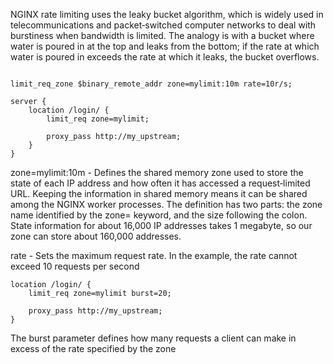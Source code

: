 NGINX rate limiting uses the leaky bucket algorithm, which is widely used in telecommunications and packet‑switched computer networks to deal with burstiness when bandwidth is limited. The analogy is with a bucket where water is poured in at the top and leaks from the bottom; if the rate at which water is poured in exceeds the rate at which it leaks, the bucket overflows. 


```

limit_req_zone $binary_remote_addr zone=mylimit:10m rate=10r/s;

server {
    location /login/ {
        limit_req zone=mylimit;

        proxy_pass http://my_upstream;
    }
}

```

zone=mylimit:10m - Defines the shared memory zone used to store the state of each IP address and how often it has accessed a request‑limited URL. Keeping the information in shared memory means it can be shared among the NGINX worker processes. The definition has two parts: the zone name identified by the zone= keyword, and the size following the colon. State information for about 16,000 IP addresses takes 1 megabyte, so our zone can store about 160,000 addresses.

rate - Sets the maximum request rate. In the example, the rate cannot exceed 10 requests per second

```
location /login/ {
    limit_req zone=mylimit burst=20;

    proxy_pass http://my_upstream;
}
```

The burst parameter defines how many requests a client can make in excess of the rate specified by the zone


